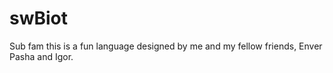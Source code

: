 # swBiot
Sub fam this is a fun language designed by me and my fellow friends, Enver Pasha and Igor.
